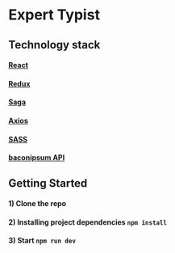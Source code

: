 # Expert Typist

## Technology stack

#### [React](https://react.dev/)

#### [Redux](https://redux.js.org/)

#### [Saga](https://redux-saga.js.org/)

#### [Axios](https://www.npmjs.com/package/axios)

#### [SASS](https://sass-lang.com/)

#### [baconipsum API](https://baconipsum.com/)

## Getting Started

#### 1) Clone the repo

#### 2) Installing project dependencies `npm install`

#### 3) Start `npm run dev`
